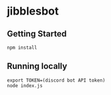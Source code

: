 # jibblesbot
## Getting Started
```
npm install
```
## Running locally
```
export TOKEN=(discord bot API token)
node index.js
```
